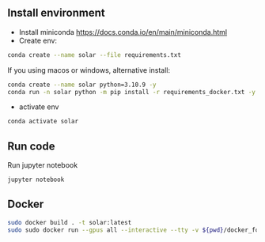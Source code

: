 ## Install environment

- Install miniconda https://docs.conda.io/en/main/miniconda.html
- Create env:
```bash
conda create --name solar --file requirements.txt
```
If you using macos or windows, alternative install:

```bash
conda create --name solar python=3.10.9 -y
conda run -n solar python -m pip install -r requirements_docker.txt -y
```

- activate env
```bash
conda activate solar
```
## Run code

Run jupyter notebook 
```sh
jupyter notebook
```

## Docker

```bash
sudo docker build . -t solar:latest
sudo sudo docker run --gpus all --interactive --tty -v ${pwd}/docker_folder:/home/user/docker/ docker-tcvc:latest
```